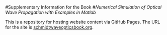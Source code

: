 #Supplementary Information for the Book
#*Numerical Simulation of Optical Wave Propagation with Examples in Matlab*


This is a repository for hosting website content via GitHub Pages. The URL for the site is [schmidtwaveopticsbook.org](https://schmidtwaveopticsbook.org).

